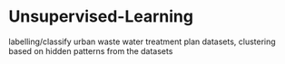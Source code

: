# Unsupervised-Learning
labelling/classify urban waste water treatment plan datasets, clustering based on hidden patterns from the datasets
